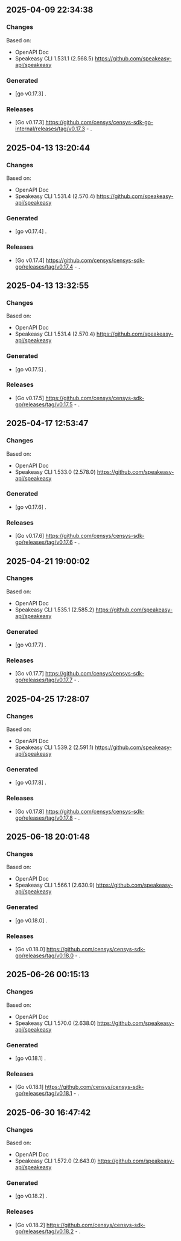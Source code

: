 

## 2025-04-09 22:34:38
### Changes
Based on:
- OpenAPI Doc  
- Speakeasy CLI 1.531.1 (2.568.5) https://github.com/speakeasy-api/speakeasy
### Generated
- [go v0.17.3] .
### Releases
- [Go v0.17.3] https://github.com/censys/censys-sdk-go-internal/releases/tag/v0.17.3 - .

## 2025-04-13 13:20:44
### Changes
Based on:
- OpenAPI Doc  
- Speakeasy CLI 1.531.4 (2.570.4) https://github.com/speakeasy-api/speakeasy
### Generated
- [go v0.17.4] .
### Releases
- [Go v0.17.4] https://github.com/censys/censys-sdk-go/releases/tag/v0.17.4 - .

## 2025-04-13 13:32:55
### Changes
Based on:
- OpenAPI Doc  
- Speakeasy CLI 1.531.4 (2.570.4) https://github.com/speakeasy-api/speakeasy
### Generated
- [go v0.17.5] .
### Releases
- [Go v0.17.5] https://github.com/censys/censys-sdk-go/releases/tag/v0.17.5 - .

## 2025-04-17 12:53:47
### Changes
Based on:
- OpenAPI Doc  
- Speakeasy CLI 1.533.0 (2.578.0) https://github.com/speakeasy-api/speakeasy
### Generated
- [go v0.17.6] .
### Releases
- [Go v0.17.6] https://github.com/censys/censys-sdk-go/releases/tag/v0.17.6 - .

## 2025-04-21 19:00:02
### Changes
Based on:
- OpenAPI Doc  
- Speakeasy CLI 1.535.1 (2.585.2) https://github.com/speakeasy-api/speakeasy
### Generated
- [go v0.17.7] .
### Releases
- [Go v0.17.7] https://github.com/censys/censys-sdk-go/releases/tag/v0.17.7 - .

## 2025-04-25 17:28:07
### Changes
Based on:
- OpenAPI Doc  
- Speakeasy CLI 1.539.2 (2.591.1) https://github.com/speakeasy-api/speakeasy
### Generated
- [go v0.17.8] .
### Releases
- [Go v0.17.8] https://github.com/censys/censys-sdk-go/releases/tag/v0.17.8 - .

## 2025-06-18 20:01:48
### Changes
Based on:
- OpenAPI Doc  
- Speakeasy CLI 1.566.1 (2.630.9) https://github.com/speakeasy-api/speakeasy
### Generated
- [go v0.18.0] .
### Releases
- [Go v0.18.0] https://github.com/censys/censys-sdk-go/releases/tag/v0.18.0 - .

## 2025-06-26 00:15:13
### Changes
Based on:
- OpenAPI Doc  
- Speakeasy CLI 1.570.0 (2.638.0) https://github.com/speakeasy-api/speakeasy
### Generated
- [go v0.18.1] .
### Releases
- [Go v0.18.1] https://github.com/censys/censys-sdk-go/releases/tag/v0.18.1 - .

## 2025-06-30 16:47:42
### Changes
Based on:
- OpenAPI Doc  
- Speakeasy CLI 1.572.0 (2.643.0) https://github.com/speakeasy-api/speakeasy
### Generated
- [go v0.18.2] .
### Releases
- [Go v0.18.2] https://github.com/censys/censys-sdk-go/releases/tag/v0.18.2 - .